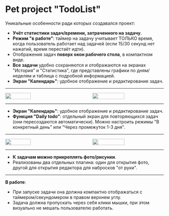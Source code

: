 # Pet project "TodoList"

Уникальные особенности ради которых создавался проект:

- **Учёт статистики задач/времени, затраченного на задачу**.
- **Режим "в работе"**: таймер на задачу учитывает ТОЛЬКО время, когда пользователь работает над задачей (если 15/30 секунд нет нажатий, время перестаёт идти).
- Отображения задач **поверх окон рабочего стола**, в компактном виде.
- **Все задачи** удобно сохраняются и отображаются на экранах "История" и "Статистика", где представлены графики по дням/неделям и таблица с подробной информацией.
- **Экран "Календарь"**: удобное отображение и редактирование задач.
---
<div style="display: flex; justify-content: space-between;">
    <img src="https://s12.gifyu.com/images/SfI8a.gif" width="40%">
    <img src="https://s10.gifyu.com/images/SfIco.gif" width="45%">
</div>

---

- **Экран "Календарь"**: удобное отображение и редактирование задач.
- **Функция "Daily todo"**: отдельный экран для повторяющихся задач (они пересоздаются автоматически). Можно настроить режимы "В конкретный день" или "Через промежуток 1-3 дня".

---
<div style="display: flex; justify-content: space-between;">
    <img src="https://s12.gifyu.com/images/SfIgz.gif" width="40%">
    <img src="https://s12.gifyu.com/images/SfIRY.gif" width="45%">
</div>

---

- **К задачам можно прикреплять фото/рисунки**.
- Реализованы два отдельных плагина: один для открытия фото, другой для открытия редактора для набросков "от руки".

---
**В работе**:
- При запуске задачи она должна компактно отображаться с таймером/секундомером в правом верхнем углу.
- Задача должна пропускать через себя клики мышки, при этом визуально не мешать пользователю работать.

